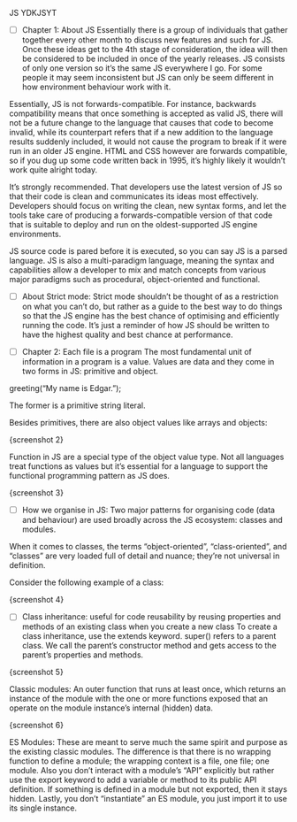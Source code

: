 JS YDKJSYT

- [ ] Chapter 1: About JS
      Essentially there is a group of individuals that gather together every other month to discuss new features and such for JS. Once these ideas get to the 4th stage of consideration, the idea will then be considered to be included in once of the yearly releases. JS consists of only one version so it’s the same JS everywhere I go. For some people it may seem inconsistent but JS can only be seem different in how environment behaviour work with it.

Essentially, JS is not forwards-compatible. For instance, backwards compatibility means that once something is accepted as valid JS, there will not be a future change to the language that causes that code to become invalid, while its counterpart refers that if a new addition to the language results suddenly included, it would not cause the program to break if it were run in an older JS engine. HTML and CSS however are forwards compatible, so if you dug up some code written back in 1995, it’s highly likely it wouldn’t work quite alright today.

It’s strongly recommended. That developers use the latest version of JS so that their code is clean and communicates its ideas most effectively. Developers should focus on writing the clean, new syntax forms, and let the tools take care of producing a forwards-compatible version of that code that is suitable to deploy and run on the oldest-supported JS engine environments.

JS source code is pared before it is executed, so you can say JS is a parsed language.
JS is also a multi-paradigm language, meaning the syntax and capabilities allow a developer to mix and match concepts from various major paradigms such as procedural, object-oriented and functional.

- [ ] About Strict mode:
      Strict mode shouldn’t be thought of as a restriction on what you can’t do, but rather as a guide to the best way to do things so that the JS engine has the best chance of optimising and efficiently running the code. It’s just a reminder of how JS should be written to have the highest quality and best chance at performance.

- [ ] Chapter 2: Each file is a program
      The most fundamental unit of information in a program is a value. Values are data and they come in two forms in JS: primitive and object.

greeting(“My name is Edgar.”);

The former is a primitive string literal.

Besides primitives, there are also object values like arrays and objects:

{screenshot 2}

Function in JS are a special type of the object value type. Not all languages treat functions as values but it’s essential for a language to support the functional programming pattern as JS does.

{screenshot 3}

- [ ] How we organise in JS:
      Two major patterns for organising code (data and behaviour) are used broadly across the JS ecosystem: classes and modules.

When it comes to classes, the terms “object-oriented”, “class-oriented”, and “classes” are very loaded full of detail and nuance; they’re not universal in definition.

Consider the following example of a class:

{screenshot 4}

- [ ] Class inheritance: useful for code reusability by reusing properties and methods of an existing class when you create a new class
      To create a class inheritance, use the extends keyword.
      super() refers to a parent class. We call the parent’s constructor method and gets access to the parent’s properties and methods.

{screenshot 5}

Classic modules:
An outer function that runs at least once, which returns an instance of the module with the one or more functions exposed that an operate on the module instance’s internal (hidden) data.

{screenshot 6}

ES Modules:
These are meant to serve much the same spirit and purpose as the existing classic modules. The difference is that there is no wrapping function to define a module; the wrapping context is a file, one file; one module. Also you don’t interact with a module’s “API” explicitly but rather use the export keyword to add a variable or method to its public API definition. If something is defined in a module but not exported, then it stays hidden. Lastly, you don’t “instantiate” an ES module, you just import it to use its single instance.
